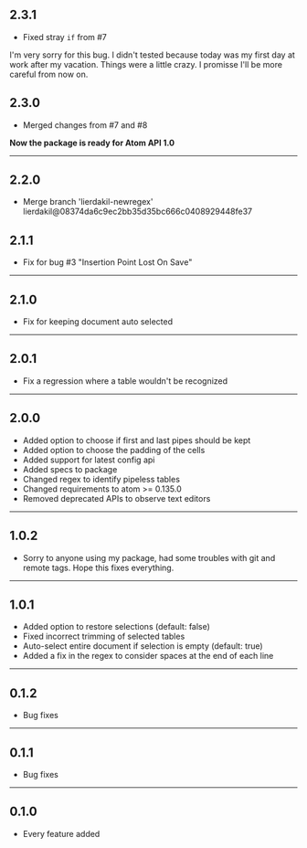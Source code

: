 ## 2.3.1

* Fixed stray `if` from #7

I'm very sorry for this bug. I didn't tested because today was my first day at work after my vacation. Things were a little crazy. I promisse I'll be more careful from now on.

## 2.3.0

* Merged changes from #7 and #8

**Now the package is ready for Atom API 1.0**

- - -

## 2.2.0

* Merge branch 'lierdakil-newregex' lierdakil@08374da6c9ec2bb35d35bc666c0408929448fe37

## 2.1.1

* Fix for bug #3 "Insertion Point Lost On Save"

- - -

## 2.1.0

* Fix for keeping document auto selected

- - -

## 2.0.1

* Fix a regression where a table wouldn't be recognized

- - -

## 2.0.0

* Added option to choose if first and last pipes should be kept
* Added option to choose the padding of the cells
* Added support for latest config api
* Added specs to package
* Changed regex to identify pipeless tables
* Changed requirements to atom >= 0.135.0
* Removed deprecated APIs to observe text editors

- - -

## 1.0.2

* Sorry to anyone using my package, had some troubles with git and remote tags. Hope this fixes everything.

- - -

## 1.0.1

* Added option to restore selections (default: false)
* Fixed incorrect trimming of selected tables
* Auto-select entire document if selection is empty (default: true)
* Added a fix in the regex to consider spaces at the end of each line

- - -

## 0.1.2

* Bug fixes

- - -

## 0.1.1

* Bug fixes

- - -

## 0.1.0

* Every feature added

